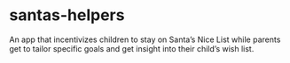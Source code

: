 # santas-helpers

An app that incentivizes children to stay on Santa’s Nice List while parents get to tailor specific goals and get insight into their child’s wish list. 
